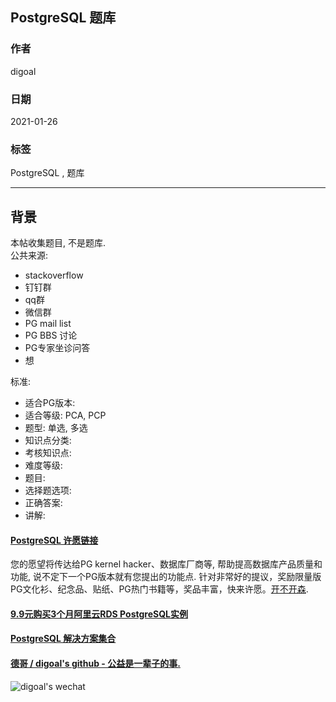 ## PostgreSQL 题库  
  
### 作者  
digoal  
  
### 日期  
2021-01-26   
  
### 标签  
PostgreSQL , 题库   
  
----  
  
## 背景  
本帖收集题目, 不是题库.    
公共来源:   
- stackoverflow  
- 钉钉群  
- qq群  
- 微信群  
- PG mail list  
- PG BBS 讨论  
- PG专家坐诊问答  
- 想  
  
标准:  
- 适合PG版本:   
- 适合等级: PCA, PCP  
- 题型: 单选, 多选  
- 知识点分类:   
- 考核知识点:   
- 难度等级:   
- 题目:   
- 选择题选项:   
- 正确答案:   
- 讲解:   
  
    
  
#### [PostgreSQL 许愿链接](https://github.com/digoal/blog/issues/76 "269ac3d1c492e938c0191101c7238216")
您的愿望将传达给PG kernel hacker、数据库厂商等, 帮助提高数据库产品质量和功能, 说不定下一个PG版本就有您提出的功能点. 针对非常好的提议，奖励限量版PG文化衫、纪念品、贴纸、PG热门书籍等，奖品丰富，快来许愿。[开不开森](https://github.com/digoal/blog/issues/76 "269ac3d1c492e938c0191101c7238216").  
  
  
#### [9.9元购买3个月阿里云RDS PostgreSQL实例](https://www.aliyun.com/database/postgresqlactivity "57258f76c37864c6e6d23383d05714ea")
  
  
#### [PostgreSQL 解决方案集合](https://yq.aliyun.com/topic/118 "40cff096e9ed7122c512b35d8561d9c8")
  
  
#### [德哥 / digoal's github - 公益是一辈子的事.](https://github.com/digoal/blog/blob/master/README.md "22709685feb7cab07d30f30387f0a9ae")
  
  
![digoal's wechat](../pic/digoal_weixin.jpg "f7ad92eeba24523fd47a6e1a0e691b59")
  
